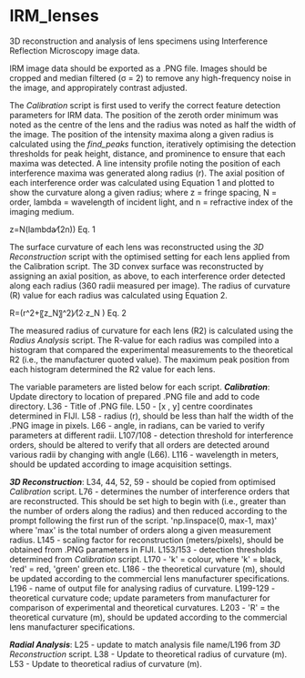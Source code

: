 # IRM_lenses
3D reconstruction and analysis of lens specimens using Interference Reflection Microscopy image data.

IRM image data should be exported as a .PNG file. Images should be cropped and median filtered (σ = 2) to remove any high-frequency noise in the image, and appropirately contrast adjusted.

The _Calibration_ script is first used to verify the correct feature detection parameters for IRM data. The position of the zeroth order minimum was noted as the centre of the lens and the radius was noted as half the width of the image. The position of the intensity maxima along a given radius is calculated using the _find_peaks_ function, iteratively optimising the detection thresholds for peak height, distance, and prominence to ensure that each maxima was detected. A line intensity profile noting the position of each interference maxima was generated along radius (r). The axial position of each interference order was calculated using Equation 1 and plotted to show the curvature along a given radius; where z = fringe spacing, N = order, lambda = wavelength of incident light, and n = refractive index of the imaging medium.

z=N(lambda⁄(2n))					Eq. 1

The surface curvature of each lens was reconstructed using the _3D Reconstruction_ script with the optimised setting for each lens applied from the Calibration script. The 3D convex surface was reconstructed by assigning an axial position, as above, to each interference order detected along each radius (360 radii measured per image). The radius of curvature (R) value for each radius was calculated using Equation 2.

R=(r^2+〖z_N〗^2)⁄(2∙z_N )					Eq. 2

The measured radius of curvature for each lens (R2) is calculated using the _Radius Analysis_ script. The R-value for each radius was compiled into a histogram that compared the experimental measurements to the theoretical R2 (i.e., the manufacturer quoted value). The maximum peak position from each histogram determined the R2 value for each lens.

The variable parameters are listed below for each script.
_**Calibration**_:
Update directory to location of prepared .PNG file and add to code directory.
L36 - Title of .PNG file.
L50 - [x , y] centre coordinates determined in FIJI.
L58 - radius (r), should be less than half the width of the .PNG image in pixels.
L66 - angle, in radians, can be varied to verify parameters at different radii.
L107/108 - detection threshold for interference orders, should be altered to verify that all orders are detected around various radii by changing with angle (L66).
L116 - wavelength in meters, should be updated according to image acquisition settings.

_**3D Reconstruction**_:
L34, 44, 52, 59 - should be copied from optimised _Calibration_ script.
L76 - determines the number of interference orders that are reconstructed. This should be set high to begin with (i.e., greater than the number of orders along the radius) and then reduced according to the prompt following the first run of the script. 'np.linspace(0, max-1, max)' where 'max' is the total number of orders along a given measurement radius.
L145 - scaling factor for reconstruction (meters/pixels), should be obtained from .PNG parameters in FIJI.
L153/153 - detection thresholds determined from _Calibration_ script.
L170 - 'k' = colour, where 'k' = black, 'red' = red, 'green' green etc.
L186 - the theoretical curvature (m), should be updated according to the commercial lens manufacturer specifications.
L196 - name of output file for analysing radius of curvature.
L199-129 - theoretical curvature code; update parameters from manufacturer for comparison of experimental and theoretical curvatures.
L203 - 'R' = the theoretical curvature (m), should be updated according to the commercial lens manufacturer specifications.

_**Radial Analysis**_:
L25 - update to match analysis file name/L196 from _3D Reconstruction_ script.
L38 - Update to theoretical radius of curvature (m).
L53 - Update to theoretical radius of curvature (m).
